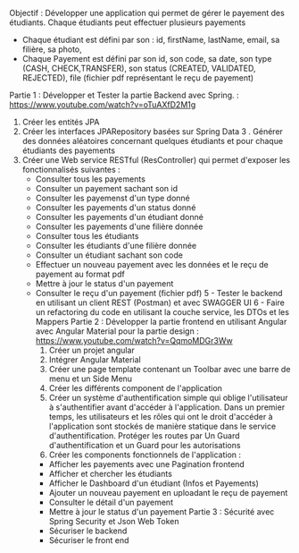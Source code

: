 Objectif :
Développer une application qui permet de gérer le payement des étudiants. Chaque étudiants peut effectuer plusieurs payements
- Chaque étudiant est défini par son : id, firstName, lastName, email, sa filière, sa photo,
- Chaque Payement est défini par son id, son code, sa date, son type (CASH, CHECK,TRANSFER), son status (CREATED, VALIDATED, REJECTED), file (fichier pdf représentant le reçu de payement)

Partie 1 : Développer et Tester la partie Backend avec Spring. :  https://www.youtube.com/watch?v=oTuAXfD2M1g
1. Créer les entités JPA
2. Créer les interfaces JPARepository basées sur Spring Data
   3 . Générer des données aléatoires concernant quelques étudiants et pour chaque étudiants des payements
4. Créer une Web service RESTful (ResController) qui permet d'exposer les fonctionnalisés suivantes :
    - Consulter tous les payements
    - Consulter un payement sachant son id
    - Consulter les payemenst d'un type donné
    - Consulter les payements d'un status donné
    - Consulter les payements d'un étudiant donné
    - Consulter les payements d'une filière donnée
    - Consulter tous les étudiants
    - Consulter les étudiants d'une filière donnée
    - Consulter un étudiant sachant son code
    - Effectuer un nouveau payement avec les données et le reçu de payement au format pdf
    - Mettre à jour le status d'un payement
    - Consulter le reçu d'un payement  (fichier pdf)
      5 - Tester le backend en utilisant un client REST (Postman) et avec SWAGGER UI
      6 - Faire un refactoring du code en utilisant la couche service, les DTOs et les Mappers
      Partie 2 : Développer la partie frontend en utilisant Angular avec Angular Material pour la partie design : https://www.youtube.com/watch?v=QqmoMDGr3Ww
      1. Créer un projet angular
      2. Intégrer Angular Material
      3. Créer une page template contenant un Toolbar avec une barre de menu et un Side Menu
      4. Créer les différents component de l'application
      5. Créer un système d'authentification simple qui oblige l'utilisateur à s'authentifier avant d'accéder à l'application. Dans un premier temps, les utilisateurs et les rôles qui ont le droit d'accéder à l'application sont stockés de manière statique dans le service d'authentification. Protéger les routes par Un Guard d'authentification et un Guard pour les autorisations
      6. Créer les components fonctionnels de l'application :
        - Afficher les payements avec une Pagination frontend
        - Afficher et chercher les étudiants
        - Afficher le Dashboard d'un étudiant (Infos et Payements)
        - Ajouter un nouveau payement en uploadant le reçu de payement
        - Consulter le détail d'un payement
        - Mettre à jour le status d'un payement
          Partie 3 : Sécurité avec Spring Security et Json Web Token
        - Sécuriser le backend
        - Sécuriser le front end